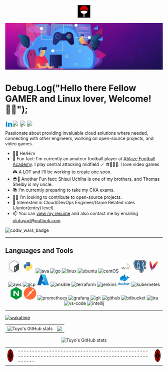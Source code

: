 <div align="center"> <img src="https://github.com/tuyojr/tuyojr/blob/main/images/clanLogo.webp?raw=true" height="40" width="40"> </div>

[![](./images/header.jpg)](#)

# Debug.Log("Hello there Fellow GAMER and Linux lover, Welcome!👋🏾");

<a href="https://www.linkedin.com/in/adedolapo-o-968841b6/" target="_blank">
  <img align="left" alt="Tuyo's LinkdeIn" width="24px" height="22px" src="https://github.com/Yash-Handa/Yash-Handa/blob/main/linkedin.gif" />
</a>

<a href="mailto: olutuyod@outlook.com" target="_blank">
  <img align="left" alt="Tuyo's Email" width="24px" height="20px" src="https://media.giphy.com/media/UShcAHeMQvM708tGdY/giphy.gif" />
</a>

<a href="https://twitter.com/tuyojjr" target="_blank">
  <img align="left" alt="Tuyo | Twitter" width="22px" height="22px" src="https://media.giphy.com/media/N7sG50flbD9pS/giphy.gif" />
</a>

<a href="https://t.me/tuyojr" target="_blank">
  <img align="left" alt="Tuyo's Telegram" width="22px" height="20px" src="https://media.giphy.com/media/ZcdZ7ldgeIhfesqA6E/giphy.gif" />
</a>

<br />

Passionate about providing invaluable cloud solutions where needed, connecting with other engineers, working on open-source projects, and video games.

- 🥷🏽 He/Him
- 🤪 Fun fact: I'm currently an amateur football player at [Ablaze Football Academy](https://www.instagram.com/fc_ablaze/). I play central attacking midfield 🪄 ⚽🏃🏽‍♂️. I love video games 🎮 A LOT and I'll be working to create one soon. 
- 😎🌚 Another Fun fact: Shisui Uchiha is one of my brothers, and Thomas Shelby is my uncle.
- 📚 I’m currently preparing to take my CKA exams.
- 🤝🏽 I’m looking to contribute to open-source projects.
- 💼 Interested in Cloud/DevOps Engineer/Game Related roles (Junior(entry) level).
- 📫 You can [view my resume](https://drive.google.com/file/d/1rsZABQLvKQnwQql7JKx-4Plo_Hsbs027/view?usp=sharing) and also contact me by emailing olutuyod@outlook.com.

![codw_wars_badge](https://www.codewars.com/users/tuyojr/badges/large)

---

## Languages and Tools

<p align="center">
<img src="https://github.com/tuyojr/tuyojr/raw/main/images/kisspng-bash-shell-script-bourne-shell-scripting-language-create-and-delete-files-and-folders-in-bash-from-5b6ab0e6d589e2.2952756215337187588747.jpg?raw=true" alt="bash" title="bash" width="40" height="40"/> 
<img src="https://raw.githubusercontent.com/github/explore/80688e429a7d4ef2fca1e82350fe8e3517d3494d/topics/python/python.png" alt="python" title="python" width="40" height="40"/> 
<img src="https://skillicons.dev/icons?i=java" alt="java" title="java8" width="40" height="40"/>  
<img src="https://profilinator.rishav.dev/skills-assets/go-original.svg" alt="go" title="go" width="40" height="40"/> 
<img src="https://brandlogos.net/wp-content/uploads/2020/03/Linux-logo.png" alt="linux" title="linux" width="40" height="40"/>  
<img src="https://www.vectorlogo.zone/logos/ubuntu/ubuntu-icon.svg" alt="ubuntu" title="ubuntu" width="40" height="40"/>
<img src="https://www.vectorlogo.zone/logos/centos/centos-icon.svg" alt="centOS" title="centOS" width="40" height="40"/>
<img src="https://raw.githubusercontent.com/github/explore/80688e429a7d4ef2fca1e82350fe8e3517d3494d/topics/mysql/mysql.png" alt="mysql" title="mysql" width="40" height="40"/>  
<img src="https://raw.githubusercontent.com/github/explore/80688e429a7d4ef2fca1e82350fe8e3517d3494d/topics/postgresql/postgresql.png" alt="postgresql" title="postgresql" width="40" height="40"/>
<img src="https://raw.githubusercontent.com/vscode-icons/vscode-icons/72101ee333eca9219ac9a7c14d4834eef8e4c64b/icons/file_type_maven.svg" alt="maven" title="maven" width="40" height="40"/>
<img src="https://www.vectorlogo.zone/logos/amazon_aws/amazon_aws-icon.svg" alt="aws" title="aws" width="40" height="40"/> 
<img src="https://www.vectorlogo.zone/logos/google_cloud/google_cloud-icon.svg" alt="gcp" title="gcp" width="40" height="40"/>
<img src="https://github.com/tuyojr/tuyojr/blob/main/images/azure.png" alt="azure" title="azure" width="40" height="40"/>
<img src="https://www.vectorlogo.zone/logos/ansible/ansible-icon.svg" alt="ansible" title="ansible" width="40" height="40"/> 
<img src="https://www.vectorlogo.zone/logos/terraformio/terraformio-icon.svg" alt="terraform" title="terraform" width="40" height="40"/> 
<img src="https://www.vectorlogo.zone/logos/jenkins/jenkins-icon.svg" alt="jenkins" title="jenkins" width="40" height="40"/>
<img src="https://raw.githubusercontent.com/github/explore/80688e429a7d4ef2fca1e82350fe8e3517d3494d/topics/docker/docker.png" alt="docker" title="docker" width="40" height="40"/>
<img src="https://www.vectorlogo.zone/logos/kubernetes/kubernetes-icon.svg" alt="kubernetes" title="kubernetes" width="40" height="40"/>
<img src="https://raw.githubusercontent.com/github/explore/85cceaeeaf993ca35664dc37ea24f9237fbbfc14/topics/nginx/nginx.png" alt="nginx" title="nginx" width="40" height="40"/>
<img src="https://github.com/tuyojr/tuyojr/raw/main/images/postman.png?raw=true" alt="postman" title="postman" width="40" height="40"/>
<img src="https://www.vectorlogo.zone/logos/prometheusio/prometheusio-icon.svg" alt="promethues" title="promethues" width="40" height="40"/>
<img src="https://www.vectorlogo.zone/logos/grafana/grafana-icon.svg" alt="grafana" title="grafana" width="40" height="40"/>
<img src="https://www.vectorlogo.zone/logos/git-scm/git-scm-icon.svg" alt="git" title="git" width="40" height="40"/>  
<img src="https://www.vectorlogo.zone/logos/github/github-icon.svg" alt="github" title="github" width="40" height="40"/> 
<img src="https://www.stagil.com/hubfs/bitbucket.svg" alt="bitbucket" title="bitbucket" width="40" height="40"/>  
<img src="https://www.vectorlogo.zone/logos/atlassian_jira/atlassian_jira-icon.svg" alt="jira" title="jira" width="40" height="40"/>
<img src="https://www.vectorlogo.zone/logos/visualstudio_code/visualstudio_code-icon.svg" alt="vs-code" title="vs-code" width="40" height="40"/>
<img src="https://cdn.worldvectorlogo.com/logos/intellij-idea-1.svg" alt="intellij" title="intellij" width="40" height="40"/> 
</p>

---
[![wakatime](https://wakatime.com/badge/user/777c2ffe-7c15-42f7-a2bc-1ee4a7e9091c.svg)](https://wakatime.com/@777c2ffe-7c15-42f7-a2bc-1ee4a7e9091c)
<table>
    <tr>
        <td><img align="center" src="https://github-readme-stats.vercel.app/api?username=tuyojr&&theme=tokyonight&show_icons=true&include_all_commits=true&hide_border=true" alt="Tuyo's GitHub stats" /></td>
        <td><img align="center" src="https://github-readme-streak-stats.herokuapp.com/?user=tuyojr&theme=tokyonight&layout=compact&hide_border=true" /></td>
    </tr>
</table>

<div align="center">
  <img align="center" src="https://github-readme-stats.vercel.app/api/top-langs/?username=tuyojr&langs_count=8&theme=tokyonight&layout=compact&hide_border=true" alt="Tuyo's GitHub stats" />
</div>

<table align="center">
    <tr>
        <td><img src="https://github.com/tuyojr/tuyojr/blob/main/images/shisui.png?raw=true" height="40" width="40"></td>
        <td>--------------------------------------------------------------------------------------------------</td>
        <td><img src="https://github.com/tuyojr/tuyojr/blob/main/images/shisui.png?raw=true" height="40" width="40"></td>
    </tr>
</table>

